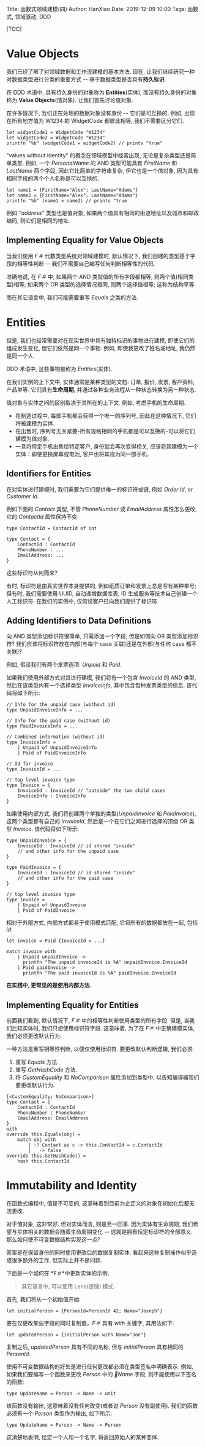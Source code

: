 Title: 函数式领域建模(四)
Author: HanXiao
Date: 2019-12-09 10:00
Tags: 函数式, 领域驱动, DDD

[TOC]

# Value Objects

我们已经了解了对领域数据和工作流建模的基本方法. 现在, 让我们继续研究一种对数据类型进行分类的重要方式 -- 基于数据类型是否具有**持久标识**.

在 DDD 术语中, 具有持久身份的对象称为 **Entities**(实体), 而没有持久身份的对象称为 **Value Objects**(值对象). 让我们首先讨论值对象.

在许多情况下, 我们正在处理的数据对象没有身份 -- 它们是可互换的. 例如, 出现在所有地方值为 W1234 的 WidgetCode 都彼此相等, 我们不需要区分它们.

```f#
let widgetCode1 = WidgetCode "W1234"
let widgetCode2 = WidgetCode "W1234"
printfn "%b" (widgetCode1 = widgetCode2) // prints "true"
```

"values without identity" 的概念在领域模型中经常出现, 无论是复杂类型还是简单类型. 例如, 一个 *PersonalName* 的 AND 类型可能具有 *FirstName* 和 *LastName* 两个字段, 因此它比简单的字符串复杂, 但它也是一个值对象, 因为具有相同字段的两个个人名称是可以互换的.

```f#
let name1 = {FirstName="Alex"; LastName="Adams"}
let name2 = {FirstName="Alex"; LastName="Adams"}
printfn "%b" (name1 = name2) // prints "true
```

例如 *“address”* 类型也是值对象, 如果两个值具有相同的街道地址以及城市和邮政编码, 则它们是相同的地址.

## Implementing Equality for Value Objects

当我们使用 *F＃* 代数类型系统对领域建模时, 默认情况下, 我们创建的类型基于字段的相等性判断 -- 我们不需要自己编写任何判断相等性的代码.

准确地说, 在 *F＃* 中, 如果两个 AND 类型值的所有字段都相等, 则两个值(相同类型)相等; 如果两个 OR 类型的选择情况相同, 则两个选择值相等; 这称为结构平等.

而在其它语言中, 我们可能需要重写 *Equals* 之类的方法.

# Entities

但是, 我们也经常需要对在现实世界中具有独特标识的事物进行建模, 即使它们的组成发生变化, 但它们依然是同一个事物. 例如, 即使我更改了姓名或地址, 我仍然是同一个人.

DDD 术语中, 这些事物被称为 *Entities*(实体).

在我们实例的上下文中, 实体通常是某种类型的文档: 订单, 报价, 发票, 客户资料, 产品单等. 它们具有**生命周期**, 并通过各种业务流程从一种状态转换为另一种状态.

值对象与实体之间的区别取决于其所在的上下文. 例如, 考虑手机的生命周期.

- 在制造过程中, 每部手机都会获得一个唯一的序列号, 因此在这种情况下, 它们将被建模为实体.
- 在出售时, 序列号无关紧要-所有规格相同的手机都是可以互换的-可以将它们建模为值对象.
- 一旦将特定手机出售给特定客户, 身份就会再次变得相关, 应该将其建模为一个实体：即使更换屏幕或电池, 客户也将其视为同一部手机.

## Identifiers for Entities

在对实体进行建模时, 我们需要为它们提供唯一的标识符或键, 例如 *Order Id*, or *Customer Id*.

例如下面的 *Contact* 类型, 不管 *PhoneNumber* 或 *EmailAddress* 属性怎么更改, 它的 *ContactId* 属性保持不变.

```f#
type ContactId = ContactId of int

type Contact = {
    ContactId : ContactId
    PhoneNumber : ...
    EmailAddress: ...
}
```

这些标识符从何而来?

有时, 标识符是由真实世界本身提供的, 例如纸质订单和发票上总是写有某种单号; 但有时, 我们需要使用 UUID, 自动递增数据库表, ID 生成服务等技术自己创建一个人工标识符. 在我们的实例中, 仅假设客户已向我们提供了标识符.

## Adding Identifiers to Data Definitions

向 AND 类型添加标识符很简单, 只需添加一个字段, 但是如何向 OR 类型添加标识符? 我们应该将标识符放在内部(与每个 case 关联)还是在外部(与任何 case 都不关联)?

例如, 假设我们有两个发票选项: *Unpaid* 和 *Paid*.

如果我们使用外部方式对其进行建模, 我们将有一个包含 *InvoiceId* 的 AND 类型, 然后在该类型内有一个选择类型 *InvoiceInfo*, 其中包含每种发票类型的信息. 该代码将如下所示:

```f#
// Info for the unpaid case (without id)
type UnpaidInvoiceInfo = ...

// Info for the paid case (without id)
type PaidInvoiceInfo = ...

// Combined information (without id)
type InvoiceInfo =
    | Unpaid of UnpaidInvoiceInfo
    | Paid of PaidInvoiceInfo

// Id for invoice
type InvoiceId = ...

// Top level invoice type
type Invoice = {
    InvoiceId : InvoiceId // "outside" the two child cases
    InvoiceInfo : InvoiceInfo
}
```

如果使用内部方式, 我们将创建两个单独的类型(*UnpaidInvoice* 和 *PaidInvoice*), 这两个类型都有自己的 *InvoiceId*, 然后是一个在它们之间进行选择的顶级 OR 类型 *Invoice*. 该代码将如下所示:

```f#
type UnpaidInvoice = {
    InvoiceId : InvoiceId // id stored "inside"
    // and other info for the unpaid case
}

type PaidInvoice = {
    InvoiceId : InvoiceId // id stored "inside"
    // and other info for the paid case
}

// top level invoice type
type Invoice =
    | Unpaid of UnpaidInvoice
    | Paid of PaidInvoice
```

相对于外部方式, 内部方式都易于使用模式匹配, 它将所有的数据都放在一起, 包括 *id*:

```f#
let invoice = Paid {InvoiceId = ...}

match invoice with
    | Unpaid unpaidInvoice ->
      printfn "The unpaid invoiceId is %A" unpaidInvoice.InvoiceId
    | Paid paidInvoice ->
      printfn "The paid invoiceId is %A" paidInvoice.InvoiceId
```

**在实践中, 更常见的是使用内部方法.**

## Implementing Equality for Entities

前面我们看到, 默认情况下, *F＃* 中的相等性判断使用类型的所有字段. 但是, 当我们比较实体时, 我们只想使用标识符字段. 这意味着, 为了在 *F＃* 中正确建模实体, 我们必须更改默认行为.

一种方法是重写相等性判断, 以便仅使用标识符. 要更改默认判断逻辑, 我们必须:

1. 重写 *Equals* 方法.
2. 重写 *GetHashCode* 方法.
3. 将 *CustomEquality* 和 *NoComparison* 属性添加到类型中, 以告知编译器我们要更改默认行为.

```f#
[<CustomEquality; NoComparison>]
type Contact = {
    ContactId : ContactId
    PhoneNumber : PhoneNumber
    EmailAddress: EmailAddress
}
with
override this.Equals(obj) =
    match obj with
        | :? Contact as c -> this.ContactId = c.ContactId
        | _ -> false
override this.GetHashCode() =
    hash this.ContactId
```

# Immutability and Identity

在函数式编程中, 值是不可变的, 这意味着到目前为止定义的对象在初始化后都无法更改.

对于值对象, 这非常好. 但对实体而言, 则是另一回事. 因为实体有生命周期, 我们希望与实体相关的数据会随着生命周期变化 -- 这就是拥有恒定标识符的全部意义. 那么如何使不可变数据结构实现这一点?

答案是在保留身份的同时使用更改后的数据复制实体. 看起来这些复制操作似乎造成很多额外的工作, 但实际上并不是问题.

下面是一个如何在 *F＃*中更新实体的示例.

> 其它语言中, 可以使用 Lens(透镜) 模式.

首先, 我们将从一个初始值开始:

```f#
let initialPerson = {PersonId=PersonId 42; Name="Joseph"}
```

要在仅更改某些字段的同时复制值，*F＃* 具有 *with* 关键字, 其用法如下:

```f#
let updatedPerson = {initialPerson with Name="Joe"}
```

复制之后, *updatedPerson* 具有不同的名称, 但与 *initialPerson* 具有相同的 *PersonId*.

使用不可变数据结构的好处是进行任何更改都必须在类型签名中明确表示. 例如, 如果我们要编写一个函数来更改 *Person* 中的 *Name* 字段, 则不能使用以下签名的函数:

```f#
type UpdateName = Person -> Name -> unit
```

该函数没有输出, 这意味着没有任何改变(或者说 *Person* 没有副使用). 我们的函数必须有一个 *Person* 类型作为输出, 如下所示:

```f#
type UpdateName = Person -> Name -> Person
```

这清楚地表明, 给定一个人和一个名字, 将返回原始人的某种变体.

